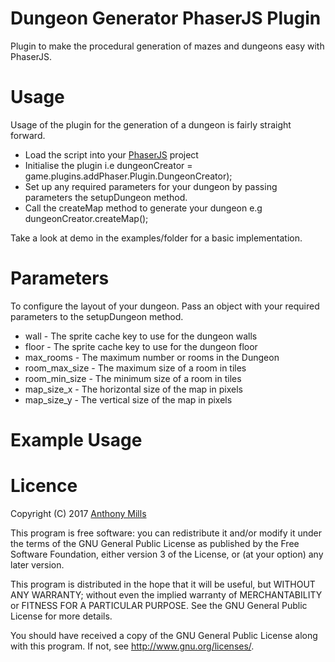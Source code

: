 # Dungeon Generator PhaserJS Plugin

Plugin to make the procedural generation of mazes and dungeons easy with PhaserJS.

# Usage 

Usage of the plugin for the generation of a dungeon is fairly straight forward.

* Load the script into your [PhaserJS](https://phaser.io/) project
* Initialise the plugin i.e dungeonCreator = game.plugins.addPhaser.Plugin.DungeonCreator);
* Set up any required parameters for your dungeon by passing parameters the setupDungeon method.
* Call the createMap method to generate your dungeon e.g dungeonCreator.createMap();

Take a look at demo in the examples/folder for a basic implementation.

# Parameters

To configure the layout of your dungeon. Pass an object with your required parameters 
to the setupDungeon method.

* wall - The sprite cache key to use for the dungeon walls
* floor -  The sprite cache key to use for the dungeon floor
* max_rooms - The maximum number or rooms in the Dungeon
* room_max_size - The maximum size of a room in tiles
* room_min_size - The minimum size of a room in tiles
* map_size_x - The horizontal size of the map in pixels
* map_size_y - The vertical size of the map in pixels

# Example Usage


# Licence

Copyright (C) 2017 [Anthony Mills](http://www.anthony-mills.com)

This program is free software: you can redistribute it and/or modify
it under the terms of the GNU General Public License as published by
the Free Software Foundation, either version 3 of the License, or
(at your option) any later version.

This program is distributed in the hope that it will be useful,
but WITHOUT ANY WARRANTY; without even the implied warranty of
MERCHANTABILITY or FITNESS FOR A PARTICULAR PURPOSE.  See the
GNU General Public License for more details.

You should have received a copy of the GNU General Public License
along with this program.  If not, see <http://www.gnu.org/licenses/>.